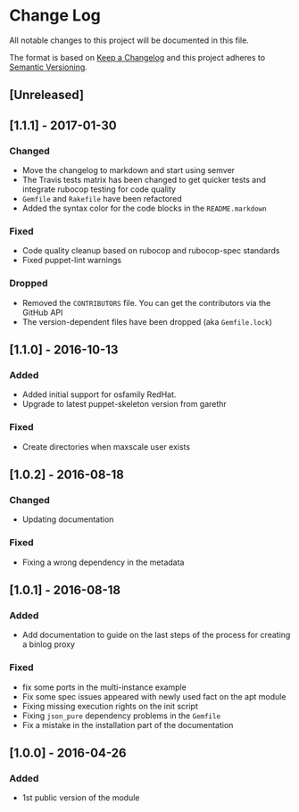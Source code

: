 # Change Log
All notable changes to this project will be documented in this file.

The format is based on [Keep a Changelog](http://keepachangelog.com/)
and this project adheres to [Semantic Versioning](http://semver.org/).

## [Unreleased]

## [1.1.1] - 2017-01-30
### Changed
- Move the changelog to markdown and start using semver
- The Travis tests matrix has been changed to get quicker tests and integrate
  rubocop testing for code quality
- `Gemfile` and `Rakefile` have been refactored
- Added the syntax color for the code blocks in the `README.markdown`

### Fixed
- Code quality cleanup based on rubocop and rubocop-spec standards
- Fixed puppet-lint warnings

### Dropped
- Removed the `CONTRIBUTORS` file. You can get the contributors via the GitHub API
- The version-dependent files have been dropped (aka `Gemfile.lock`)

## [1.1.0] - 2016-10-13
###  Added
- Added initial support for osfamily RedHat.
- Upgrade to latest puppet-skeleton version from garethr

### Fixed
- Create directories when maxscale user exists

## [1.0.2] - 2016-08-18
### Changed
- Updating documentation

### Fixed
- Fixing a wrong dependency in the metadata

## [1.0.1] - 2016-08-18
### Added
- Add documentation to guide on the last steps of the process for creating a binlog proxy

### Fixed
- fix some ports in the multi-instance example
- Fix some spec issues appeared with newly used fact on the apt module
- Fixing missing execution rights on the init script
- Fixing `json_pure` dependency problems in the `Gemfile`
- Fix a mistake in the installation part of the documentation

## [1.0.0] - 2016-04-26
### Added
- 1st public version of the module
